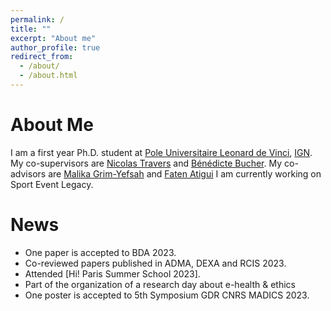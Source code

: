 ```yaml
---
permalink: /
title: ""
excerpt: "About me"
author_profile: true
redirect_from: 
  - /about/
  - /about.html
---
```


About Me
======
I am a first year Ph.D. student at [Pole Universitaire Leonard de Vinci](https://www.devinci.fr/research-center/), [IGN](https://www.ign.fr/). My co-supervisors are [Nicolas Travers](https://chewbii.com/accueil/cv/) and [Bénédicte Bucher](https://www.umr-lastig.fr/benedicte-bucher/). My co-advisors are [Malika Grim-Yefsah](https://www.umr-lastig.fr/malika-grim-yefsah/) and [Faten Atigui](https://cedric.cnam.fr/lab/en/author/atigui/) I am currently working on Sport Event Legacy.

News
======
- One paper is accepted to BDA 2023.
- Co-reviewed papers published in ADMA, DEXA and RCIS 2023.
- Attended [Hi! Paris Summer School 2023].
- Part of the organization of a research day about e-health & ethics
- One poster is accepted to 5th Symposium GDR CNRS MADICS 2023.
